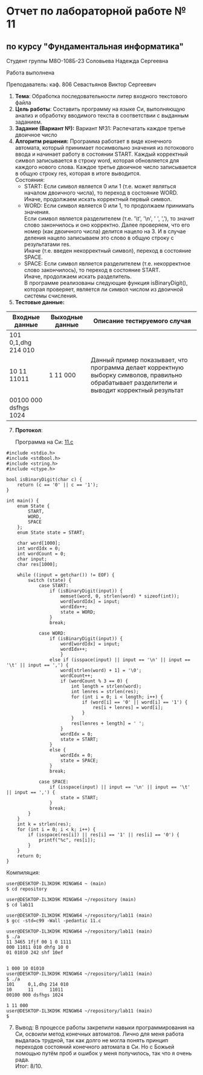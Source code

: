 # Отчет по лабораторной работе № 11
## по курсу "Фундаментальная информатика"

Студент группы М8О-108Б-23 Соловьева Надежда Сергеевна

Работа выполнена 

Преподаватель: каф. 806 Севастьянов Виктор Сергеевич

1. **Тема**: Обработка последовательности литер входного текстового файла  
2. **Цель работы**: Составить программу на языке Си, выполняющую анализ и обработку вводимого текста в соответствии с выданным заданием.  
3. **Задание (Вариант №):** Вариант №31: Распечатать каждое третье двоичное число
4. **Алгоритм решения:**
   Программа работает в виде конечного автомата, который принимает посимвольно значения из потокового ввода и начинает работу в состоянии START. Каждый корректный символ записывается в строку word, которая обновляется для каждого нового слова. Каждое третье двоичное число записывается в общую строку res, которая в итоге  выводится.  
   Состояния:  
   - START: Если символ является 0 или 1 (т.е. может являться началом двоичного числа), то переход в состояние WORD.  
            Иначе, продолжаем искать корректный первый символ.  
   - WORD: Если символ является 0 или 1, то продолжаем принимать значения.  
           Если символ является разделителем (т.е. '\t', '\n', ' ', ','), то значит слово закончилось и оно корректно. Далее проверяем, что его номер (как двоичного числа) делится нацело на 3. И в случае деления нацело записываем это слово в общую строку с результатами res.  
           Иначе (т.е. введен некорректный символ), переход в состояние SPACE.  
   - SPACE: Если символ является разделителем (т.е. некорректное слово закончилось), то переход в состояние START.  
            Иначе, продолжаем искать разделитель.  
     В программе реализованы следующие функция isBinaryDigit(), которая проверяет, является ли символ числом из двоичной системы счисления.
5. **Тестовые данные:**

| Входные данные          | Выходные данные | Описание тестируемого случая                                                                                                                 |
|-------------------------|-----------------|----------------------------------------------------------------------------------------------------------------------------------------------|
| 101     0,1,dhg 214 010 |                 |                                                                                                                                              |
| 10      11      11011   | 1 11 000        |Данный пример показывает, что программа делает корректную выборку символов, правильно обрабатывает разделители и выводит корректный результат |
| 00100 000 dsfhgs 1024   |                 |                                                                                                                                              |

   
7. **Протокол**:

    Программа на Си: [11.c](/11.c)  
```
#include <stdio.h>
#include <stdbool.h>
#include <string.h>
#include <ctype.h>

bool isBinaryDigit(char c) {
    return (c == '0' || c == '1');
}

int main() {
    enum State {
        START, 
        WORD, 
        SPACE
    };
    enum State state = START;

    char word[1000];
    int wordIdx = 0;
    int wordCount = 0;
    char input;
    char res[1000];

    while ((input = getchar()) != EOF) {
        switch (state) {
            case START:
                if (isBinaryDigit(input)) {
                    memset(word, 0, strlen(word) * sizeof(int));
                    word[wordIdx] = input;
                    wordIdx++;
                    state = WORD;
                }
                break;

            case WORD:
                if (isBinaryDigit(input)) {
                    word[wordIdx] = input;
                    wordIdx++;
                    } 
                else if (isspace(input) || input == '\n' || input == '\t' || input == ',') {
                    word[strlen(word) + 1] = '\0';
                    wordCount++;
                    if (wordCount % 3 == 0) {
                        int length = strlen(word);
                        int lenres = strlen(res);
                        for (int i = 0; i < length; i++) {
                            if (word[i] == '0' || word[i] == '1') {
                                res[i + lenres] = word[i];
                            }
                        }
                        res[lenres + length] = ' ';
                    }
                    wordIdx = 0;
                    state = START;
                }
                else {
                    wordIdx = 0; 
                    state = SPACE;
                }
                break;

            case SPACE:
                if (isspace(input) || input == '\n' || input == '\t' || input == ',') {
                    state = START;
                }
                break;
        }
    }
    int k = strlen(res);
    for (int i = 0; i < k; i++) {
        if (isspace(res[i]) || res[i] == '1' || res[i] == '0') {
            printf("%c", res[i]);
        }
    }
    return 0;
}
```

  Компиляция:
```
user@DESKTOP-IL3KD9K MINGW64 ~ (main)
$ cd repository

user@DESKTOP-IL3KD9K MINGW64 ~/repository (main)
$ cd lab11

user@DESKTOP-IL3KD9K MINGW64 ~/repository/lab11 (main)
$ gcc -std=c99 -Wall -pedantic 11.c

user@DESKTOP-IL3KD9K MINGW64 ~/repository/lab11 (main)
$ ./a
11 3465 1fjf 00 1 0 1111
000 11011 010 dhfg 10 0
01 01010 242 shf 10ef


1 000 10 01010
user@DESKTOP-IL3KD9K MINGW64 ~/repository/lab11 (main)
$ ./a
101     0,1,dhg 214 010
10      11      11011
00100 000 dsfhgs 1024

1 11 000
user@DESKTOP-IL3KD9K MINGW64 ~/repository/lab11 (main)
$
```
  
7. Вывод: В процессе работы закрепили навыки программирования на Си, освоили метод конечных автоматов. Лично для меня работа выдалась трудной, так как долго не могла понять принцип переходов состояний конечного автомата в Си. Но с Божьей помощью путём проб и ошибок у меня получилось, так что я очень рада.   
Итог: 8/10.   
